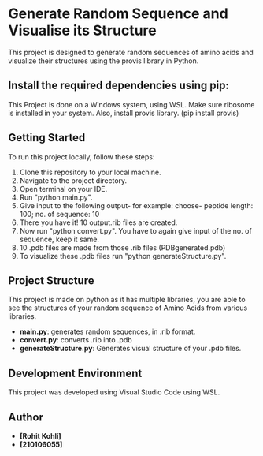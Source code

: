 # Generate Random Sequence and Visualise its Structure

This project is designed to generate random sequences of amino acids and visualize their structures using the provis library in Python.

## Install the required dependencies using pip:
This Project is done on a Windows system, using WSL.
Make sure ribosome is installed in your system.
Also, install provis library. (pip install provis)

## Getting Started

To run this project locally, follow these steps:

1. Clone this repository to your local machine.
2. Navigate to the project directory.
3. Open terminal on your IDE.
4. Run "python main.py".
5. Give input to the following output- for example: choose- peptide length: 100; no. of sequence: 10 
6. There you have it! 10 output.rib files are created.
7. Now run "python convert.py". You have to again give input of the no. of sequence, keep it same.
8. 10 .pdb files are made from those .rib files (PDBgenerated.pdb)
9. To visualize these .pdb files run "python generateStructure.py".

## Project Structure

This project is made on python as it has multiple libraries, you are able to see the structures of your random sequence of Amino Acids from various libraries. 
- **main.py**: generates random sequences, in .rib format.
- **convert.py**: converts .rib into .pdb
- **generateStructure.py**: Generates visual structure of your .pdb files.

## Development Environment

This project was developed using Visual Studio Code using WSL.

## Author

- **[Rohit Kohli]**
- **[210106055]**
